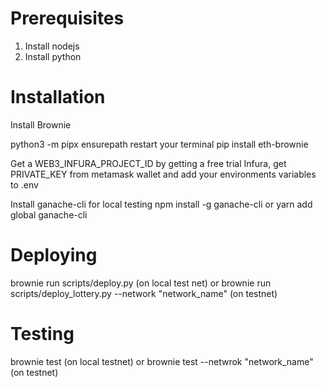 # Prerequisites
1. Install nodejs
2. Install python

# Installation
Install Brownie

python3 -m pipx ensurepath
restart your terminal
pip install eth-brownie

Get a WEB3_INFURA_PROJECT_ID by getting a free trial Infura, get PRIVATE_KEY from metamask wallet and add your environments variables to .env 

Install ganache-cli for local testing
npm install -g ganache-cli
or
yarn add global ganache-cli

# Deploying
brownie run scripts/deploy.py (on local test net)
or
brownie run scripts/deploy_lottery.py --network "network_name" (on testnet)

# Testing
brownie test (on local testnet)
or
brownie test --netwrok "network_name" (on testnet)




